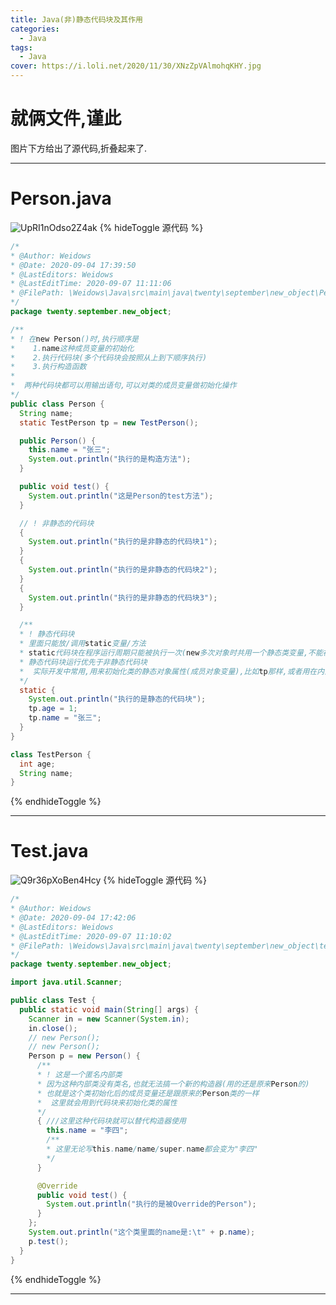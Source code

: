 ```yaml
---
title: Java(非)静态代码块及其作用
categories:
  - Java
tags:
  - Java
cover: https://i.loli.net/2020/11/30/XNzZpVAlmohqKHY.jpg
---
```


<!--
 * @Author: Weidows
 * @Date: 2020-09-04 10:49:16
 * @LastEditors: Weidows
 * @LastEditTime: 2020-11-30 21:40:17
 * @FilePath: \Weidowsd:\Game\Demo\Github\Blog\source\_posts\Java\static_unstatic_block.md
-->

# 就俩文件,谨此

图片下方给出了源代码,折叠起来了.

---

# Person.java

![UpRI1nOdso2Z4ak](https://i.loli.net/2020/11/30/GCvw1FlIot7T5iA.jpg)
{% hideToggle 源代码 %}

```java
/*
* @Author: Weidows
* @Date: 2020-09-04 17:39:50
* @LastEditors: Weidows
* @LastEditTime: 2020-09-07 11:11:06
* @FilePath: \Weidows\Java\src\main\java\twenty\september\new_object\Person.java
*/
package twenty.september.new_object;

/**
* ! 在new Person()时,执行顺序是
*    1.name这种成员变量的初始化
*    2.执行代码块(多个代码块会按照从上到下顺序执行)
*    3.执行构造函数
*
*  两种代码块都可以用输出语句,可以对类的成员变量做初始化操作
*/
public class Person {
  String name;
  static TestPerson tp = new TestPerson();

  public Person() {
    this.name = "张三";
    System.out.println("执行的是构造方法");
  }

  public void test() {
    System.out.println("这是Person的test方法");
  }

  // ! 非静态的代码块
  {
    System.out.println("执行的是非静态的代码块1");
  }
  {
    System.out.println("执行的是非静态的代码块2");
  }
  {
    System.out.println("执行的是非静态的代码块3");
  }

  /**
  * ! 静态代码块
  * 里面只能放/调用static变量/方法
  * static代码块在程序运行周期只能被执行一次(new多次对象时共用一个静态类变量,不能被重复调用)
  * 静态代码块运行优先于非静态代码块
  *  实际开发中常用,用来初始化类的静态对象属性(成员对象变量),比如tp那样,或者用在内部类替代构造器使用
  */
  static {
    System.out.println("执行的是静态的代码块");
    tp.age = 1;
    tp.name = "张三";
  }
}

class TestPerson {
  int age;
  String name;
}
```

{% endhideToggle %}

---

# Test.java

![Q9r36pXoBen4Hcy](https://i.loli.net/2020/11/30/XZ7JLfemrapqcC8.jpg)
{% hideToggle 源代码 %}

```java
/*
* @Author: Weidows
* @Date: 2020-09-04 17:42:06
* @LastEditors: Weidows
* @LastEditTime: 2020-09-07 11:10:02
* @FilePath: \Weidows\Java\src\main\java\twenty\september\new_object\test.java
*/
package twenty.september.new_object;

import java.util.Scanner;

public class Test {
  public static void main(String[] args) {
    Scanner in = new Scanner(System.in);
    in.close();
    // new Person();
    // new Person();
    Person p = new Person() {
      /**
      * ! 这是一个匿名内部类
      * 因为这种内部类没有类名,也就无法搞一个新的构造器(用的还是原来Person的)
      * 也就是这个类初始化后的成员变量还是跟原来的Person类的一样
      *  这里就会用到代码块来初始化类的属性
      */
      { ///这里这种代码块就可以替代构造器使用
        this.name = "李四";
        /**
        * 这里无论写this.name/name/super.name都会变为"李四"
        */
      }

      @Override
      public void test() {
        System.out.println("执行的是被Override的Person");
      }
    };
    System.out.println("这个类里面的name是:\t" + p.name);
    p.test();
  }
}
```

{% endhideToggle %}

---
